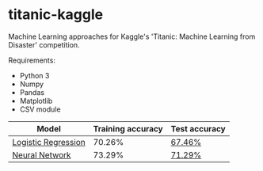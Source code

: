 # titanic-kaggle
Machine Learning approaches for Kaggle's 'Titanic: Machine Learning from Disaster' competition.

Requirements:
- Python 3
- Numpy
- Pandas
- Matplotlib
- CSV module

| Model  | Training accuracy | Test accuracy |
| --- | --- | --- |
| [Logistic Regression](../master/Logistic%20Regression.ipynb) | 70.26% | [67.46%](https://www.kaggle.com/vaibhav29498/logistic-regression)
| [Neural Network](../master/Neural%20Network.ipynb) | 73.29% | [71.29%](https://www.kaggle.com/vaibhav29498/neural-network)

